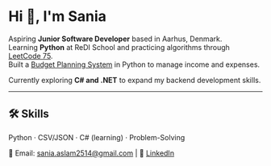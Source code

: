 # Hi 👋, I'm Sania  

Aspiring **Junior Software Developer** based in Aarhus, Denmark.  
Learning **Python** at ReDI School and practicing algorithms through [LeetCode 75](https://github.com/pixee6/leetcode75).  
Built a [Budget Planning System](https://github.com/pixee6/budget-planning-system) in Python to manage income and expenses.  

Currently exploring **C# and .NET** to expand my backend development skills.  

---

## 🛠 Skills
Python · CSV/JSON · C# (learning) · Problem-Solving  

📩 Email: sania.aslam2514@gmail.com | 💼 [LinkedIn](https://www.linkedin.com/in/sania-aslam-4a5628218)


